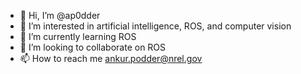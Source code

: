 - 👋 Hi, I’m @ap0dder
- 👀 I’m interested in artificial intelligence, ROS, and computer vision
- 🌱 I’m currently learning ROS
- 💞️ I’m looking to collaborate on ROS
- 📫 How to reach me ankur.podder@nrel.gov

<!---
ap0dder/ap0dder is a ✨ special ✨ repository because its `README.md` (this file) appears on your GitHub profile.
You can click the Preview link to take a look at your changes.
--->
